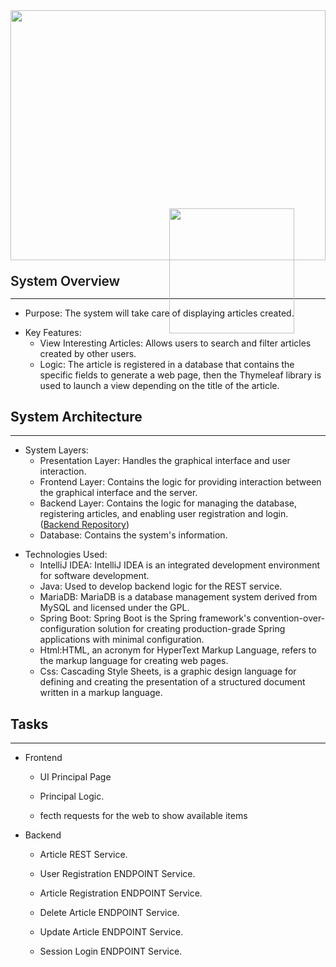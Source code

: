 </head>

<body>
	<article id="4a674d65-78e1-41d7-9177-43d19b098d20" class="page sans">
		<header><img src="https://www.notion.so/images/page-cover/gradients_8.png" style="object-position:center 70%;display: block;
	object-fit: cover;
	width: 100%;
	max-height: 30vh;
	height: 10vh;" />
			<div style="font-size: 3rem;
	margin-bottom: 1rem;
	margin-top: -0.72em;
	margin-left: 0.07em;
">
				<img class="icon" src="https://www.notion.so/icons/server_gray.svg?mode=light"
					style="position: absolute; width: 200px; transform: translateY(-3rem);" />
		</header>
		<div class="page-body">
			</p>
			<h1 style="letter-spacing: -0.01em;
line-height: 1.2;
font-weight: 600;
margin-bottom: 0;" id="4449147b-d2e2-487d-ba82-c9cf27c7849d" class="">System Overview</h1>
			<hr id="c4ee16d3-5e0d-4b06-99da-262e0049ec7a" />
			<ul id="7848de79-16f2-4f9b-9d8b-555b9195e46f" class="bulleted-list">
				<li style="list-style-type:disc">Purpose: The system will take care of displaying articles created.</li>
			</ul>
			<ul id="c618830f-4ef1-42a6-af64-5dc243dde2b8" class="bulleted-list">
				<li style="list-style-type:disc">Key Features:<ul id="eba8d110-a4e9-4acf-8e24-339d1f3e3a57"
						class="bulleted-list">
						<li style="list-style-type:circle">View Interesting Articles: Allows users to search and filter
							articles created by other users.</li>
						<li style="list-style-type:circle">Logic: 
							The article is registered in a database that contains the specific fields to generate a web page, then the Thymeleaf library is used to launch a view depending on the title of the article.</li>
					</ul>
				</li>
			</ul>
			<h1 id="945149a2-3f29-4d48-9f71-096d8cb1517e" class="">System Architecture</h1>
			<hr id="a3cb18ce-04a2-43e6-94c0-f8e9e43bc797" />
			<ul id="588a75bc-36ec-4e75-9321-3c5e772bec67" class="bulleted-list">
				<li style="list-style-type:disc">System Layers:<ul id="285138db-d325-495f-824b-5e384bb7553f"
						class="bulleted-list">
						<li style="list-style-type:circle">Presentation Layer: Handles the graphical interface and user
							interaction.</li>
					</ul>
					<ul id="fbfa2c24-d214-45bb-a1a1-4160c9ce720c" class="bulleted-list">
						<li style="list-style-type:circle">Frontend Layer: Contains the logic for providing interaction
							between the graphical interface and the server.</li>
					</ul>
					<ul id="1fb212d4-c5be-4afc-b54d-e7560488a372" class="bulleted-list">
						<li style="list-style-type:circle">Backend Layer: Contains the logic for managing the database,
							registering articles, and enabling user registration and login. (<a
								href="https://github.com/JhonattanAron/adapLeap">Backend Repository</a>)</li>
					</ul>
					<ul id="982d6be2-4422-4d03-addf-ba14a211de15" class="bulleted-list">
						<li style="list-style-type:circle">Database: Contains the system's information.</li>
					</ul>
				</li>
			</ul>
			<ul id="0fd95453-cd50-4914-89b0-31a01359477f" class="bulleted-list">
				<li style="list-style-type:disc">Technologies Used:<ul id="8527a190-e4f5-4e4c-8cb2-b6f8b5722f95" <ul
						id="c85c67ed-bb11-452f-b56e-07d41f7a67c1" class="bulleted-list">
						<li style="list-style-type:circle">IntelliJ IDEA: IntelliJ IDEA is an integrated development
							environment for software development.</li>
					</ul>
					<ul id="9b1919c7-2cd9-49e6-b257-fc13363e3690" class="bulleted-list">
						<li style="list-style-type:circle">Java: Used to develop backend logic for the REST service.
						</li>
					</ul>
					<ul id="63a72abf-eaed-4323-9bd4-8f6e171a44ad" class="bulleted-list">
						<li style="list-style-type:circle">MariaDB: MariaDB is a database management system derived from
							MySQL and licensed under the GPL.</li>
					</ul>
					<ul id="f27bd4d2-4230-4d61-909a-57baa5a427ac" class="bulleted-list">
						<li style="list-style-type:circle">Spring Boot: Spring Boot is the Spring framework's
							convention-over-configuration solution for creating production-grade Spring applications
							with minimal configuration.</li>
					</ul>
					<ul id="f27bd4d2-4230-4d61-909a-57baa5a427ac" class="bulleted-list">
						<li style="list-style-type:circle">Html:HTML, an acronym for HyperText Markup Language, refers
							to the markup language for creating web pages.
						</li>
					</ul>
					<ul id="f27bd4d2-4230-4d61-909a-57baa5a427ac" class="bulleted-list">
						<li style="list-style-type:circle">Css: Cascading Style Sheets, is a graphic design language for
							defining and creating the presentation of a structured document written in a markup
							language.
						</li>
					</ul>
				</li>
			</ul>
			<h1 id="6ff103a3-afba-4f78-a6c3-1b29f29d0131" class="">Tasks</h1>
			<hr id="8aeb8c33-235f-45b5-b248-ca19a7204e44" />
			<ul id="5b577901-ff18-44ef-9cf7-12b400302250" class="to-do-list">
				<li>
					<div class="checkbox checkbox-off"></div> <span class="to-do-children-unchecked">Frontend</span>
					<div class="indented">
						<ul id="8aead13d-8674-46a0-98de-53ee8175858f" class="to-do-list">
							<li>
								<div class="checkbox checkbox-on"></div> <span class="to-do-children-checked">UI
									Principal Page</span>
								<div class="indented"></div>
							</li>
						</ul>
						<ul id="0ff8a584-efaa-4821-8c13-6b4820947c63" class="to-do-list">
							<li>
								<div class="checkbox checkbox-on"></div> <span class="to-do-children-checked">Principal
									Logic.</span>
								<div class="indented"></div>
							</li>
						</ul>
						<ul id="05491ecd-7fe1-4f87-81d8-e1b60e06b6e3" class="to-do-list">
							<li>
								<div class="checkbox checkbox-off"></div> <span class="to-do-children-unchecked">fecth
									requests for the web to show available items</span>
								<div class="indented"></div>
							</li>
						</ul>
					</div>
				</li>
			</ul>
			<ul id="67a1eb73-fa63-4f82-9158-a27912d50b21" class="to-do-list">
				<li>
					<div class="checkbox checkbox-off"></div> <span class="to-do-children-unchecked">Backend</span>
					<div class="indented">
						<ul id="a7496687-c1ed-480e-b182-8515a199a895" class="to-do-list">
							<li>
								<div class="checkbox checkbox-on"></div> <span class="to-do-children-checked">Article
									REST Service.</span>
								<div class="indented"></div>
							</li>
						</ul>
						<ul id="b32dae09-804f-416d-adb4-7587d8ec5eeb" class="to-do-list">
							<li>
								<div class="checkbox checkbox-on"></div> <span class="to-do-children-checked">User
									Registration ENDPOINT Service.</span>
								<div class="indented"></div>
							</li>
						</ul>
						<ul id="47aae22b-2e2e-4a8c-b6c2-e3278ae96707" class="to-do-list">
							<li>
								<div class="checkbox checkbox-on"></div> <span class="to-do-children-checked">Article
									Registration ENDPOINT Service.</span>
								<div class="indented"></div>
							</li>
						</ul>
						<ul id="f16b57b1-997b-44cd-a3ff-c8c6b1a1549f" class="to-do-list">
							<li>
								<div class="checkbox checkbox-off"></div> <span class="to-do-children-unchecked">Delete
									Article ENDPOINT Service.</span>
								<div class="indented"></div>
							</li>
						</ul>
						<ul id="b6db98df-9087-4c3b-af3b-6ef01b49a55d" class="to-do-list">
							<li>
								<div class="checkbox checkbox-off"></div> <span class="to-do-children-unchecked">Update
									Article ENDPOINT Service.</span>
								<div class="indented"></div>
							</li>
						</ul>
						<ul id="b6db98df-9087-4c3b-af3b-6ef01b49a55d" class="to-do-list">
							<li>
								<div class="checkbox checkbox-off"></div> <span class="to-do-children-unchecked">Session
									Login ENDPOINT Service.</span>
								<div class="indented"></div>
							</li>
						</ul>
					</div>
				</li>
			</ul>
		</div>
	</article>
</body>

</html>

